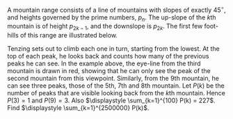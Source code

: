 A mountain range consists of a line of mountains with slopes of exactly $45^\circ$, and heights governed by the prime numbers, $p_n$. The up-slope of the $k$th mountain is of height $p_{2k - 1}$, and the downslope is $p_{2k}$. The first few foot-hills of this range are illustrated below.



Tenzing sets out to climb each one in turn, starting from the lowest. At the top of each peak, he looks back and counts how many of the previous peaks he can see. In the example above, the eye-line from the third mountain is drawn in red, showing that he can only see the peak of the second mountain from this viewpoint. Similarly, from the $9$th mountain, he can see three peaks, those of the $5$th, $7$th and $8$th mountain.
Let $P(k)$ be the number of peaks that are visible looking back from the $k$th mountain.  Hence $P(3)=1$ and $P(9)=3$.
Also $\displaystyle \sum_{k=1}^{100} P(k) = 227$.
Find $\displaystyle \sum_{k=1}^{2500000} P(k)$.